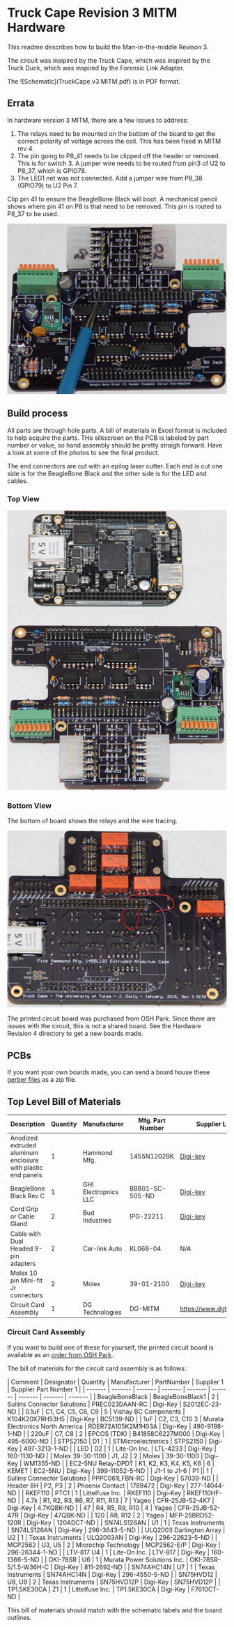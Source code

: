 # Truck Cape Revision 3 MITM Hardware
This readme describes how to build the Man-in-the-middle Revison 3.

The circuit was insipired by the Truck Cape, which was inspired by the Truck Duck, which was inspired by the Forensic Link Adapter. 

The ![Schematic](TruckCape v3 MITM.pdf) is in PDF format.

## Errata
In hardware version 3 MITM, there are a few issues to address:
  1. The relays need to be mounted on the bottom of the board to get the correct polarity of voltage across the coil. This has been fixed in MITM rev 4.
  2. The pin going to P8_41 needs to be clipped off the header or removed. This is for switch 3. A jumper wire needs to be routed from pin3 of U2 to P8_37, which is GPIO78.
  3. The LED1 net was not connected. Add a jumper wire from P8_38 (GPIO79) to U2 Pin 7. 

Clip pin 41 to ensure the BeagleBone Black will boot. A mechanical pencil shows where pin 41 on P8 is that need to be removed. This pin is routed to P8_37 to be used.

![Clip Pin](Pin41isRemoved.jpg)

## Build process
All parts are through hole parts. A bill of materials in Excel format is included to help acquire the parts. THe silkscreen on the PCB is labeled by part number or value, so hand assembly should be pretty straigh forward. Have a look at some of the photos to see the final product.

The end connectors are cut with an epilog laser cutter. Each end is cut one side is for the BeagleBone Black and the other side is for the LED and cables.



### Top View

![Top View](MITM_Relays_on_Bottom.jpg)

### Bottom View
The bottom of board shows the relays and the wire tracing.

![Bottom View](MITM_with_Relays_and_Jumpers.jpg)


The printed circuit board was purchased from OSH Park. Since there are issues with the circuit, this is not a shared board. See the Hardware Revision 4 directory to get a new boards made. 

## PCBs
If you want your own boards made, you can send a board house these [gerber files](TruckCapeHammondRev3MITM.zip) as a zip file.

## Top Level Bill of Materials

| Description | Quantity | Manufacturer | Mfg. Part Number | Supplier Link |
|---|---|---|---|---|
| Anodized extruded aluminum enclosure with plastic end panels | 1 | Hammond Mfg. | 1455N1202BK | [Digi-key](https://www.digikey.com/product-detail/en/hammond-manufacturing/1455N1202BK/HM1501-ND/460176) |
| BeagleBone Black Rev C | 1 | GHI Electropnics LLC | BBB01-SC-505-ND | [Digi-key](https://www.digikey.com/product-detail/en/ghi-electronics-llc/BBB01-SC-505/BBB01-SC-505-ND/6210999) |
| Cord Grip or Cable Gland | 2 | Bud Industries | IPG-22211 | [Digi-key](https://www.digikey.com/product-detail/en/bud-industries/IPG-22211/377-2185-ND/5291487) |
| Cable with Dual Headed 9-pin adapters | 2 | Car-link Auto | KL068-04 | N/A |
| Molex 10 pin Mini-fit Jr connectors | 2 | Molex | 39-01-2100 | [Digi-key](https://www.digikey.com/product-detail/en/molex/39-01-2100/WM3704-ND/61385) |
| Circuit Card Assembly | 1 | DG Technologies | DG-MITM | https://www.dgtech.com |

### Circuit Card Assembly
If you want to build one of these for yourself, the printed circuit board is available as an [order from OSH Park](https://oshpark.com/shared_projects/IROrdsvO).

The bill of materials for the circuit card assembly is as follows:

| Comment |  Designator  | Quantity | Manufacturer | PartNumber | Supplier 1 | Supplier Part Number 1 |
| ------- | ------- | ------- | ------- | ------- | ------- | -------  | ------- | ------- |
| BeagleBoneBlack  | BeagleBoneBlack1 |  2 | Sullins Connector Solutions | PREC023DAAN-RC | Digi-Key | S2012EC-23-ND |
| 0.1uF  | C1, C4, C5, C6, C9  | 5 | Vishay BC Components | K104K20X7RH53H5 | Digi-Key | BC5139-ND |
| 1uF  | C2, C3, C10  3 | Murata Electronics North America | RDER72A105K2M1H03A | Digi-Key | 490-9198-1-ND |
| 220uF | C7, C8 |  2 | EPCOS (TDK) | B41858C6227M000 | Digi-Key | 495-6000-ND |
| STPS2150  | D1 | 1 | STMicroelectronics | STPS2150 | Digi-Key | 497-3213-1-ND |
| LED | D2  | 1 | Lite-On Inc. | LTL-4233 | Digi-Key | 160-1130-ND |
| Molex 39-30-1100 | J1, J2  | 2 | Molex | 39-30-1100 | Digi-Key | WM1355-ND |
| EC2-5NU Relay-DPDT  | K1, K2, K3, K4, K5, K6  | 6 | KEMET | EC2-5NU | Digi-Key | 399-11052-5-ND |
|  J1-1 to J1-6 |  P1 || 1 | Sullins Connector Solutions | PPPC061LFBN-RC | Digi-Key | S7039-ND |
| Header 8H |  P2, P3 |  2 | Phoenix Contact | 1789472 | Digi-Key | 277-14044-ND |
| RKEF110 | PTC1 | 1 | Littelfuse Inc. | RKEF110 | Digi-Key | RKEF110HF-ND |
| 4.7k | R1, R2, R3, R6, R7, R11, R13  | 7 | Yageo | CFR-25JB-52-4K7 | Digi-Key | 4.7KQBK-ND |
| 47 | R4, R5, R9, R10  | 4 | Yageo | CFR-25JB-52-47R | Digi-Key | 47QBK-ND |
| 120  | R8, R12  | 2 | Yageo | MFP-25BRD52-120R | Digi-Key | 120ADCT-ND |
| SN74LS126AN  | U1  | 1 | Texas Instruments | SN74LS126AN | Digi-Key | 296-3643-5-ND |
| ULQ2003 Darlington Array | U2  | 1 | Texas Instruments | ULQ2003AN | Digi-Key | 296-22623-5-ND |
| MCP2562 | U3, U5 | 2 | Microchip Technology | MCP2562-E/P | Digi-Key | 296-26344-1-ND |
| LTV-817  U4  | 1 | Lite-On Inc. | LTV-817 | Digi-Key | 160-1366-5-ND |
| OKI-78SR | U6  | 1 | Murata Power Solutions Inc. | OKI-78SR-5/1.5-W36H-C | Digi-Key | 811-2692-ND |
| SN74AHC14N | U7 | 1 | Texas Instruments | SN74AHC14N | Digi-Key | 296-4550-5-ND |
| SN75HVD12  | U8, U9  | 2 | Texas Instruments | SN75HVD12P | Digi-Key | SN75HVD12P |
| TP1.5KE30CA | Z1  | 1 | Littelfuse Inc. | TP1.5KE30CA | Digi-Key | F7610CT-ND |

This bill of materials should match with the schematic labels and the board outlines.